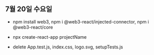 ## 7월 20일 수요일

- npm install web3, npm i @web3-react/injected-connector, npm i @web3-react/core

- npx create-react-app projectName

- delete App.test.js, index.css, logo.svg, setupTests.js
